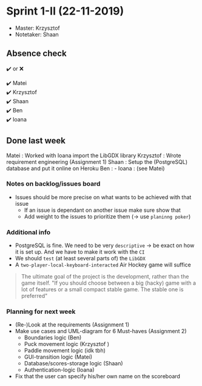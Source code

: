 # Sprint 1-II (22-11-2019)
- Master: Krzysztof
- Notetaker: Shaan

## Absence check
:heavy_check_mark: or :x: <br/>

:heavy_check_mark: Matei<br/>
:heavy_check_mark: Krzysztof<br/>
:heavy_check_mark: Shaan<br/>
:heavy_check_mark: Ben<br/>
:heavy_check_mark: Ioana<br/>

## Done last week
Matei : Worked with Ioana import the LibGDX library
Krzysztof : Wrote requirement engineering (Assignment 1)
Shaan : Setup the (PostgreSQL) database and put it online on Heroku
Ben : -
Ioana : (see Matei) 

### Notes on backlog/issues board
- Issues should be more precise on what wants to be achieved with that issue
  - If an issue is dependant on another issue make sure show that
  - Add weight to the issues to prioritize them (-> use `planinng poker`)

### Additional info
- PostgreSQL is fine. We need to be very `descriptive` -> be exact on how it is set up. And we have to make it work with the `CI` 
- We should `test` (at least several parts of) the `LibGDX`
- A `two-player-local-keyboard-interacted` Air Hockey game will suffice 
> The ultimate goal of the project is the development, rather than the game itself. "If you should choose between a big (hacky) game with a lot of features
> or a small compact stable game. The stable one is preferred"

### Planning for next week
- (Re-)Look at the requirements (Assignment 1)
- Make use cases and UML-diagram for 6 Must-haves (Assignment 2)
  - Boundaries logic (Ben)
  - Puck movement logic (Krzysztof )
  - Paddle movement logic (idk tbh)
  - GUI-transition logic (Matei)
  - Database/scores-storage logic (Shaan)
  - Authentication-logic (Ioana)
- Fix that the user can specify his/her own name on the scoreboard